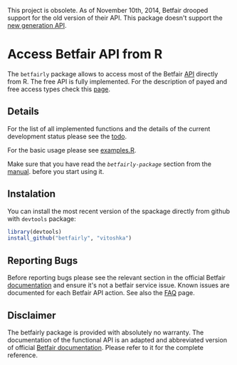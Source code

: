 
This project is obsolete. As of November 10th, 2014, Betfair drooped support for
the old version of their API. This package doesn't support the
[new generation API](https://api.developer.betfair.com/services/webapps/docs/display/1smk3cen4v3lu3yomq5qye0ni/API-NG+Overview).


# Access Betfair API from R 


The `betfairly` package allows to access most of the Betfair
[API](https://docs.developer.betfair.com/betfair/) directly from R. The free API
is fully implemented. For the description of payed and free access types check
this [page](http://bdp.betfair.com/index.php?option=com_content&task=view&id=36&Itemid=64).


## Details

For the list of all implemented functions and the details of the current
development status please see the [todo](inst/extra/todo.org).


For the basic usage please see [examples.R](inst/extra/examples.R). 

Make sure that you have read the _*`betfairly-package`*_ section from the
[manual](http://betfairly.googlecode.com/files/betfairly_manual.pdf). before you
start using it.

## Instalation

You can install the most recent version of the spackage directly from github
with `devtools` package:

```R
library(devtools)
install_github("betfairly", "vitoshka")
```

<!-- This package is also available from CRAN: -->

<!-- ```R -->
<!-- install.packages("betfairly") -->
<!-- ``` -->


## Reporting Bugs

Before reporting bugs please see the relevant section in the official Betfair <a
href="https://docs.developer.betfair.com/betfair/">documentation</a> and ensure
it's not a betfair service issue. Known issues are documented for each Betfair
API action. See also the [FAQ](http://code.google.com/p/betfairly/wiki/FAQ)
page.


## Disclaimer

The betfairly package is provided with absolutely no warranty. The documentation
of the functional API is an adapted and abbreviated version of official
[Betfair documentation](https://docs.developer.betfair.com/betfair/). Please
refer to it for the complete reference.

